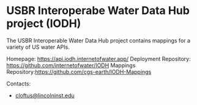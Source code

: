 USBR Interoperabe Water Data Hub project  (IODH)
===

The USBR Interoperable Water Data Hub project contains mappings for a variety of US water APIs.

Homepage: https://api.iodh.internetofwater.app/
Deployment Repository: https://github.com/internetofwater/IODH
Mappings Repository:https://github.com/cgs-earth/IODH-Mappings

Contacts: 
* <cloftus@lincolninst.edu>
